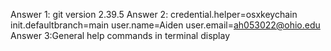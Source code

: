 Answer 1: git version 2.39.5
Answer 2: credential.helper=osxkeychain
init.defaultbranch=main
user.name=Aiden
user.email=ah053022@ohio.edu
Answer 3:General help commands in terminal display